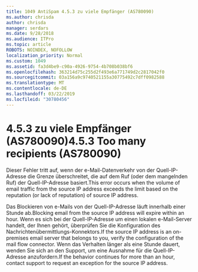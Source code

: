 ```yaml
---
title: 1049 AntiSpam 4.5.3 zu viele Empfänger (AS780090)
ms.author: chrisda
author: chrisda
manager: serdars
ms.date: 9/28/2018
ms.audience: ITPro
ms.topic: article
ROBOTS: NOINDEX, NOFOLLOW
localization_priority: Normal
ms.custom: 1049
ms.assetid: fa3d4be9-c90a-4926-9754-4b708b038bf6
ms.openlocfilehash: 363214d75c255d2f493e6a771749d2c2817042f0
ms.sourcegitcommit: 03a156a9c9740521155a30775492c7dff0982588
ms.translationtype: MT
ms.contentlocale: de-DE
ms.lasthandoff: 03/22/2019
ms.locfileid: "30780456"
---
```

# <a name="453-too-many-recipients-as780090"></a><span data-ttu-id="98b40-102">4.5.3 zu viele Empfänger (AS780090)</span><span class="sxs-lookup"><span data-stu-id="98b40-102">4.5.3 Too many recipients (AS780090)</span></span>

<span data-ttu-id="98b40-103">Dieser Fehler tritt auf, wenn der e-Mail-Datenverkehr von der Quell-IP-Adresse die Grenze überschreitet, die auf dem Ruf (oder dem mangelnden Ruf) der Quell-IP-Adresse basiert.</span><span class="sxs-lookup"><span data-stu-id="98b40-103">This error occurs when the volume of email traffic from the source IP address exceeds the limit based on the reputation (or lack of reputation) of source IP address.</span></span>
  
<span data-ttu-id="98b40-104">Das Blockieren von e-Mails von der Quell-IP-Adresse läuft innerhalb einer Stunde ab.</span><span class="sxs-lookup"><span data-stu-id="98b40-104">Blocking email from the source IP address will expire within an hour.</span></span> <span data-ttu-id="98b40-105">Wenn es sich bei der Quell-IP-Adresse um einen lokalen e-Mail-Server handelt, der Ihnen gehört, überprüfen Sie die Konfiguration des Nachrichtenübermittlungs-Konnektors.</span><span class="sxs-lookup"><span data-stu-id="98b40-105">If the source IP address is an on-premises email server that belongs to you, verify the configuration of the mail flow connector.</span></span> <span data-ttu-id="98b40-106">Wenn das Verhalten länger als eine Stunde dauert, wenden Sie sich an den Support, um eine Ausnahme für die Quell-IP-Adresse anzufordern.</span><span class="sxs-lookup"><span data-stu-id="98b40-106">If the behavior continues for more than an hour, contact support to request an exception for the source IP address.</span></span>
  

